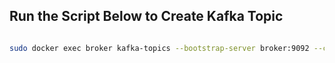 ## Run the Script Below to Create Kafka Topic

```sh

sudo docker exec broker kafka-topics --bootstrap-server broker:9092 --create --replication-factor 1 --partitions 1 --topic logstash

```